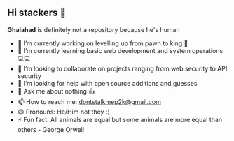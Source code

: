 ## Hi stackers 👋


**Ghalahad** is definitely not a repository because he's human

- 🔭 I’m currently working on levelling up from pawn to king 👑
- 🌱 I’m currently learning basic web development and system operations 💻💻
- 👯 I’m looking to collaborate on projects ranging from web security to API security 
- 🤔 I’m looking for help with open source additions and guesses
- 💬 Ask me about nothing 👍
- 📫 How to reach me: dontstalkmep2k@gmail.com 
- 😄 Pronouns: He/Him not they :)
- ⚡ Fun fact: All animals are equal but some animals are more equal than others - George Orwell

